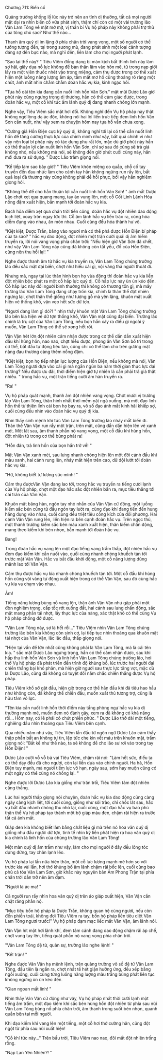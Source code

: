 




Chương 711: Biến cố


Quảng trường khổng lồ lúc này trở nên an tĩnh dị thường, tất cả mọi người mặt dại ra nhìn biến cố vừa phát sinh, thậm chí còn có một vài trưởng lão Vân Lam Tông vẻ mặt mờ mịt, vị thần bí Vụ hộ pháp này không phải trợ thủ của tông chủ sao? Như thế nào...

Thanh âm quỷ dị im lặng ở phía chân trời vang vọng, một số người có thể tưởng tượng đến, tại trong sương mù, đang phát sinh một loại cảnh tượng đáng sợ đến bực nào, mà nghĩ đến, liền làm cho mọi người phát lạnh.

"Sao lại thế này? " Tiêu Viêm đồng dạng bị màn kịch bất thình lình này làm sợ hãi, giãy dụa nỗ lực không để bản thân lâm vào hôn mê, từ trong nạp giới lấy ra một viên thuốc nhét vào trong miệng, cảm thụ được trong cơ thể xuất hiện một luồng năng lượng ấm áp, tầm mắt mơ hồ cũng thoáng rõ ràng một chút, ánh mắt nhìn chằm chằm đoàn hắc vụ kia, kinh ngạc hỏi.

"Tựa hồ cái tên kia đang cắn nuốt linh hồn Vân Sơn." mặt mũi Dược Lão giờ phút này cũng ngưng trọng dị thường, hắn có thể cảm giác được, trong đoàn hắc vụ, một cỗ khí tức âm lãnh quỷ dị đang nhanh chóng lớn mạnh.

Nghe vậy, Tiêu Viêm sắc mặt hơi đổi. Không nghĩ đến Vụ hộ pháp này thật không ngờ lòng dạ ác độc, không nói hai lời liền trực tiếp đem linh hồn Vân Sơn cắn nuốt, như vậy xem ra chuyện hôm nay tựa hồ vẫn chưa xong.

"Cường giả Hồn Điện cực kỳ quỷ dị, không nghĩ tới lại có thể cắn nuốt linh hồn để tăng cường thực lực của chính mình như vậy, bất quá chính vì như vậy nên loại bí pháp này có tác dụng phụ rất lớn, mặc dù giờ phút này hắn có thể thuận lợi cắn nuốt linh hồn Vân Sơn, chỉ sợ sau đó cũng sẽ trả giá không nhỏ, nếu không mà nói, sẽ không đến giờ phút cuối cùng này, hắn mới đưa ra sử dụng. " Dược Lão trầm giọng nói.

"Kế tiếp làm sao bây giờ? " Tiêu Viêm khóe miệng co quắp, chỗ cổ tay truyền đến đau nhức làm cho cánh tay hắn không ngừng run rẩy lên, bất quá loại đả thương này cũng không phải dễ hồi phục, bởi vậy hắn nghiêm giọng hỏi.

"Không thể để cho hắn thuận lợi cắn nuốt linh hồn Vân Sơn! " ánh mắt Dược Lão chợt xẹt qua quang mang, tay áo vung lên, một cỗ Cốt Linh Lãnh Hỏa nồng đậm xuất hiện, bắn mạnh tới đoàn hắc vụ kia.

Bạch hỏa diễm xẹt qua chân trời tiến công, đoàn hắc vụ đột nhiên dao động kịch liệt, xoay tròn ngay tức thì. Cỗ âm lãnh hắc vụ liền trào ra, cùng hỏa diễm đụng vào nhau, ăn mòn nhau. Cuối cùng đều hóa thành hư vô.

"Kiệt kiệt, Dược Trần, bằng vào ngươi mà có thể phá được Hồn Điện bí pháp của ta sao? " hắc vụ dao động, đột nhiên một trận cười quái dị âm hiểm truyền ra, lời nói vang vọng phía chân trời: "Nếu hiện giờ Vân Sơn đã chết, như vậy Vân Lam Tông này cũng đã không còn tất yếu, đồ của Hồn Điện, cũng nên thu hồi lại! "

Nghe được thanh âm từ hắc vụ kia truyền ra, Vân Lam Tông chúng trưởng lão đều sắc mặt đại biến, chợt như hiểu cái gì, vội vàng thả người thoát đi.

Nhưng mà, ngay tại lúc thân hình bọn họ vừa động thì đoàn hắc vụ kia liền đột nhiên bộc phát ra một cỗ hấp lực quỷ dị. Cỗ hấp lực này ùn ùn kéo đến. Cỗ hấp lực này đối người bình thường thì không có thương tổn gì, mà mấy trưởng lão Vân Lam Tông đang chạy trốn kia, chính là thân thể đột nhiên ngưng lại, chợt thân thể giống như tượng gỗ mà yên lặng, khuôn mặt xuất hiện vẻ thống khổ, vặn vẹo hết sức dữ tợn.

"Ngươi đang làm gì đó?! " nhìn thấy khuôn mặt Vân Lam Tông chúng trưởng lão bên kia hiện vẻ dữ tợn thống khổ, Vân Vận mặt cũng đại biến. Trưởng lão chính là trụ cột của Vân Lam Tông, nếu bọn hắn xảy ra điều gì ngoài ý muốn, Vân Lam Tông có thể sẽ xong hết rồi.

Vân Vận hét lớn đột nhiên cảm nhận được trong cơ thể dần dần xuất hiện đấu khí hùng hồn, nao nao, chợt hiểu được, phong ấn Vân Sơn bố trí trong cơ thể, bắt đầu tự động tiêu tán, cũng chỉ có thể làm cho trên gương mặt nàng đau thương càng thêm nồng đậm.

"Kiệt kiệt, bọn họ tiếp nhận lực lượng của Hồn Điện, nếu không mà nói, Vân Lam Tông ngươi dựa vào cái gì mà ngắn ngủn ba năm thời gian thực lực đại trướng? Nếu được ưu đãi, thời điểm hiện giờ tự nhiên là cần phải trả giá thật nhiều. " trong hắc vụ, một trận tiếng cười âm hàn truyền ra.

"Ra! "

Vụ hộ pháp quát mạnh, thanh âm đột nhiên vang vọng. Chợt mười vị trưởng lão Vân Lam Tông, thân hình nhất thời mềm oặt ngã xuống, mà một đạo linh hồn thể từ thiên linh cái bọn họ bay ra, vô số đạo ánh mắt kinh hãi khiếp sợ, cuối cùng đều nhìn vào đoàn hắc vụ quỷ dị kia.

Nhìn thấy sinh mệnh khí tức Vân Lam Tông trưởng lão nháy mắt biến đi. Thân thể Vân Vận run rẩy một trận, trên mặt, cũng dần dần hiện lên vẻ xanh mét. Một lát sau, âm thanh phẫn nộ vang vọng, một cỗ đấu khí hùng hồn, đột nhiên từ trong cơ thể bùng phát ra!

"Hỗn đản, trả linh hồn của bọn hắn trở về! "

Mặt Vân Vận xanh mét, sau lưng nhanh chóng hiện lên một đôi cánh đấu khí màu xanh, hai cánh rung lên, nháy mắt hiện trên cao, dữ dội lướt tới đoàn hắc vụ kia.

"Hừ, không biết tự lượng sức mình! "

Cảm thụ đượcVân Vận đang lao tới, trong hắc vụ truyền ra tiếng cười lạnh của Vụ hộ pháp, chợt một đạo hắc sắc đột nhiên bắn ra, mục tiêu thẳng tới cái trán của Vân Vận.

Khuôn mặt băng hàn, ngón tay nhỏ nhắn của Vân Vận cử động, một luồng kiếm sắc bén cũng từ đầu ngón tay lướt ra, cùng đạo khí đang tiến đến hung hăng đụng vào nhau, cuối cùng đều triệt tiêu công kích của đối phương. Hai cánh Vân Vận rung lên, liền hiện ra bên cạnh đoàn hắc vụ. Trên ngọc thủ, một thanh trường kiếm sắc bén màu xanh xuất hiện, thân kiếm chấn động, mang theo kiếm khí bén nhọn, bắn mạnh tới đoàn hắc vụ.

Bang!

Trong đoàn hắc vụ vang lên một đạo tiếng vang trầm thấp, đột nhiên hắc vụ đem đạo kiếm khí cắn nuốt vào, cuối cùng nhanh chóng khuếch tán tới trước mặt Vân Vận. Hắc vụ bắt đầu khởi động, một cỗ năng lượng dũng mãnh lao tới Vân Vận.

Cảm thụ được hắc vụ kia nhanh chóng khuếch tán tới. Một cỗ đấu khí hùng hồn cũng vội vàng tự động xuất hiện trong cơ thể Vân Vận, sau đó cùng hắc vụ kia va chạm vào nhau.

Ầm!

Tiếng năng lượng bùng nổ vang lên, thân ảnh Vân Vận như gặp phải một đòn nghiêm trọng, cấp tốc rớt xuống đất, hai cánh sau lưng chấn động, sắc mặt mang phần tái nhợt, lấy thực lực của nàng, xác thật khó có thể cùng Vụ hộ pháp chống đở được.

"Vân Lam Tông này, sợ là hết rồi..." Tiêu Viêm nhìn Vân Lam Tông chúng trưởng lão bên kia không còn sinh cơ, lại tiếp tục nhìn thoáng qua khuôn mặt tái nhợt của Vân Vận, lắc lắc đầu, thấp giọng nói.

"Hiện tại vấn đề lớn nhất cũng không phải là Vân Lam Tông, mà là cái tên kia. " sắc mặt Dược Lão ngưng trọng, hắn có thể cảm nhận được, sau khi hấp thụ linh hồn Vân Sơn và linh hồn Vân Lam Tông chúng trưởng lão, hơi thở Vụ hộ pháp đã phát triển đến trình độ khủng bố, lúc trước hai người đại chiến thắng bại khó phân, mà hiện giờ người sau thực lực tăng vọt, mặc dù là Dược Lão, cũng đã không có tuyệt đối nắm chắc chiến thắng được Vụ hộ pháp.

Tiêu Viêm khổ sở gật đầu, hiện giờ trong cơ thể hắn đấu khí đã tiêu hao hầu như không còn, đã không thể chiến đấu, muốn xuất thủ tương trợ, cũng là hữu tâm vô lực.

"Tên kia cắn nuốt linh hồn thời điểm này tầng phòng ngự hắc vụ kia dị thường mạnh mẽ, muốn đem nó đánh gãy, xem ra đã không có khả năng rồi... Hôm nay, có lẽ phải có chút phiền phức. " Dược Lão thở dài một tiếng, nghiêng đầu nhìn thoáng qua Tiêu Viêm bên cạnh.

Qua nhiều năm như vậy, Tiêu Viêm lần đầu từ ngôn ngữ Dược Lão cảm thấy thập phần bất an không tự tin, lập tức che kín vết máu trên khuôn mặt, trầm giọng nói: "Bất kể như thế nào, ta sẽ không để cho lão sư rơi vào trong tay Hồn Điện! "

Dược Lão cười vỗ vỗ bả vai Tiêu Viêm, chậm rãi nói: "Làm hết sức, điều ta có thể dạy đều đã cho ngươi, còn lại liền dựa vào chính ngươi. Ha hả, Hồn Điện tuy mạnh, mà ngươi tiềm lực vô hạn, ngày sau, sớm hay muộn cũng có một ngày có thể cùng nó chống lại. "

Nghe được lời Dược Lão kia giống như trăn trối, Tiêu Viêm tâm đột nhiên căng thẳng.

Lúc hai người thấp giọng nói chuyện, đoàn hắc vụ kia dao động cũng càng ngày càng kịch liệt, tới cuối cùng, giống như sôi trào, chỉ chốc lát sau, hắc vụ bắt đầu nhanh chóng thu nhỏ lại, cuối cùng, một đạo hắc vụ bao phủ thân thể Vụ hộ pháp tạo thành một bộ giáp màu đen, chậm rãi hiện ra trước tất cả ánh mắt.

Giáp đen kia không biết làm bằng chất liệu gì mà trên nó hoa văn quỷ dị giống như đầu người dữ tợn, tinh tế nhìn kỹ liền phát hiện ra hoa văn quỷ dị kia chính là linh hồn của chúng trưởng lão Vân Lam Tông!

Một màn quỷ dị âm trầm như vậy, làm cho mọi người ở đây đều lông tóc dựng đứng, tay chân lạnh lẽo.

Vụ hộ pháp lại lần nữa hiện thân, một cỗ lực lượng mạnh mẽ hơn so với trước kia vài lần, hơi thở khủng bố âm lãnh chậm rãi bốc lên, cuối cùng bao phủ cả tòa Vân Lam Sơn, giờ khắc này nguyên bản Âm Phong Trận tại phía chân trời dần trở nên ảm đạm.

"Ngươi là ác ma! "

Cả người run rẩy nhìn hoa văn quỷ dị trên áo giáp xuất hiện, Vân Vận cắn chặt răng phẫn nộ.

"Mục tiêu bổn hộ pháp là Dược Trần, không quan hệ cùng ngươi, nếu còn đến phiền toái, không đợi Tiêu Viêm ra tay, bổn hộ pháp liền tiêu diệt Vân Lam Tông ngươi trước!" Vụ hộ pháp đạm mạc liếc mắt Vân Vận, âm lãnh nói.

Vân Vận hít một hơi lãnh khí, đem tâm cảnh đang dao động chậm rãi áp chế, chợt vung tay lên, tiếng quát phẫn nộ vang vọng phía chân trời.

"Vân Lam Tông đệ tử, quản sự, trưởng lão nghe lệnh! "

"Kết trận! "

Nghe được Vân Vận hạ mệnh lệnh, trên quảng trường vô số đệ tử Vân Lam Tông, đầu tiên là ngẩn ra, chợt nhất tề hét giận hưởng ứng, đều xếp bằng ngồi xuống, cuối cùng từng luồng năng lượng màu trắng bùng phát liên tục không ngừng ùn ùn kéo đến.

"Gian ngoan mất linh! "

Nhìn thấy Vân Vận cử động như vậy, Vụ hộ pháp nhất thời cười lạnh một tiếng âm trầm, một đạo kiếm khí sắc bén hùng hồn đột nhiên từ phía sau núi Vân Lam Tông bùng nổ phía chân trời, âm thanh trong suốt bén nhọn, quanh quẩn bên tai mỗi người.

Khi đạo kiếm khí vang lên một tiếng, một cỗ hơi thở cường hãn, cũng đột ngột từ phía sau núi xuất hiện!

"Cổ khí tức này..." Trên bầu trời, Tiêu Viêm nao nao, đôi mắt đột nhiên trống rỗng.

"Nạp Lan Yên Nhiên?! "




